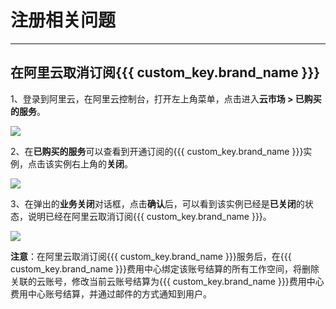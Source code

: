 # 注册相关问题
---


## 在阿里云取消订阅{{{ custom_key.brand_name }}}

1、登录到阿里云，在阿里云控制台，打开左上角菜单，点击进入**云市场 > 已购买的服务**。

![](../img/10.aliyun_market_1.png)

2、在**已购买的服务**可以查看到开通订阅的{{{ custom_key.brand_name }}}实例，点击该实例右上角的**关闭**。

![](../img/1.aliyun_cancel_2.png)

3、在弹出的**业务关闭**对话框，点击**确认**后，可以看到该实例已经是**已关闭**的状态，说明已经在阿里云取消订阅{{{ custom_key.brand_name }}}。

![](../img/1.aliyun_cancel_3.png)

**注意**：在阿里云取消订阅{{{ custom_key.brand_name }}}服务后，在{{{ custom_key.brand_name }}}费用中心绑定该账号结算的所有工作空间，将删除关联的云账号，修改当前云账号结算为{{{ custom_key.brand_name }}}费用中心费用中心账号结算，并通过邮件的方式通知到用户。